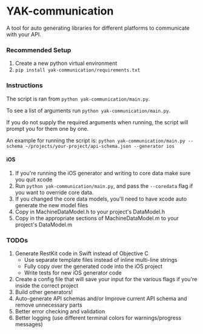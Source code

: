 YAK-communication
==========================

A tool for auto generating libraries for different platforms to communicate with your API. 

### Recommended Setup

1. Create a new python virtual environment
2. `pip install yak-communication/requirements.txt`

### Instructions

The script is ran from `python yak-communication/main.py`.

To see a list of arguments run `python yak-communication/main.py`.

If you do not supply the required arguments when running, the script will prompt you for them one by one.

An example for running the script is: `python yak-communication/main.py --schema ~/projects/your-project/api-schema.json --generator ios`

#### iOS

1. If you're running the iOS generator and writing to core data make sure you quit xcode
2. Run `python yak-communication/main.py`, and pass the `--coredata` flag if you want to override core data.
3. If you changed the core data models, you'll need to have xcode auto generate the new model files
4. Copy in MachineDataModel.h to your project's DataModel.h
5. Copy in the appropriate sections of MachineDataModel.m to your project's DataModel.m


### TODOs

1. Generate RestKit code in Swift instead of Objective C
    * Use separate template files instead of inline multi-line strings
    * Fully copy over the generated code into the iOS project
    * Write tests for new iOS generator code
2. Create a config file that will save your input for the various flags if you're inside the correct project
3. Build other generators!
4. Auto-generate API schemas and/or Improve current API schema and remove unnecessary parts
5. Better error checking and validation
6. Better logging (use different terminal colors for warnings/progress messages)